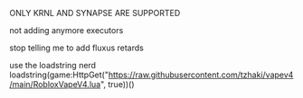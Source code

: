 ONLY KRNL AND SYNAPSE ARE SUPPORTED

not adding anymore executors

stop telling me to add fluxus retards

use the loadstring nerd loadstring(game:HttpGet("https://raw.githubusercontent.com/tzhaki/vapev4/main/RobloxVapeV4.lua", true))()
